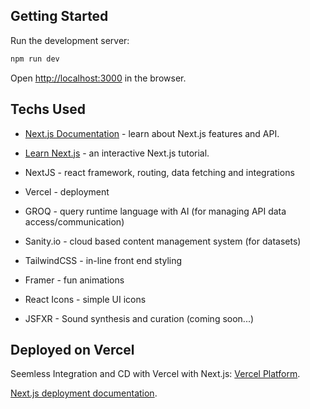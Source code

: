 ## Getting Started

Run the development server:

```bash
npm run dev
```

Open [http://localhost:3000](http://localhost:3000) in the browser.

## Techs Used

- [Next.js Documentation](https://nextjs.org/docs) - learn about Next.js features and API.
- [Learn Next.js](https://nextjs.org/learn) - an interactive Next.js tutorial.

- NextJS - react framework, routing, data fetching and integrations
- Vercel - deployment
- GROQ - query runtime language with AI (for managing API data access/communication)
- Sanity.io - cloud based content management system (for datasets)
- TailwindCSS - in-line front end styling
- Framer - fun animations
- React Icons - simple UI icons
- JSFXR - Sound synthesis and curation (coming soon...)

## Deployed on Vercel

Seemless Integration and CD with Vercel with Next.js: [Vercel Platform](https://vercel.com/new?utm_medium=default-template&filter=next.js&utm_source=create-next-app&utm_campaign=create-next-app-readme).

[Next.js deployment documentation](https://nextjs.org/docs/deployment).
